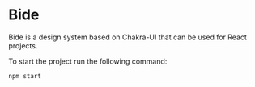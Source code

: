 # Bide

Bide is a design system based on Chakra-UI that can be used for React projects.

To start the project run the following command:
```
npm start
```
